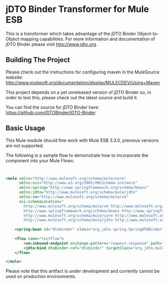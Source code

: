 jDTO Binder Transformer for Mule ESB
====================================

This is a transformer which takes advantage of the jDTO Binder Object-to-Object mapping capabilities. 
For more information and documentation of jDTO Binder please visit http://www.jdto.org.

Building The Project
--------------------

Please check out the instructions for configuring maven in the MuleSource website:  http://www.mulesoft.org/documentation/display/MULECDEV/Using+Maven

This project depends on a yet unreleased version of jDTO Binder so, in order to test this, please check out the latest source and build it.

You can find the source for jDTO Binder here: https://github.com/jDTOBinder/jDTO-Binder

Basic Usage
-----------

This Mule module should fine work with Mule ESB 3.3.0, previous versions are not supported.

The following is a sample flow to demonstrate how to incorporate the component into your Mule Flows:

```xml


<mule xmlns="http://www.mulesoft.org/schema/mule/core"
      xmlns:xsi="http://www.w3.org/2001/XMLSchema-instance"
      xmlns:spring="http://www.springframework.org/schema/beans"
      xmlns:jdto="http://www.mulesoft.org/schema/mule/jdto"
      xmlns:vm="http://www.mulesoft.org/schema/mule/vm"
      xsi:schemaLocation="
        http://www.mulesoft.org/schema/mule/vm http://www.mulesoft.org/schema/mule/vm/current/mule-vm.xsd
        http://www.springframework.org/schema/beans http://www.springframework.org/schema/beans/spring-beans-3.0.xsd
        http://www.mulesoft.org/schema/mule/core http://www.mulesoft.org/schema/mule/core/current/mule.xsd
        http://www.mulesoft.org/schema/mule/jdto http://www.mulesoft.org/schema/mule/jdto/current/mule-jdto.xsd">
        
    <spring:bean id="dtobinder" class="org.jdto.spring.SpringDTOBinder" />
    
    <flow name="testFlow">
        <vm:inbound-endpoint exchange-pattern="request-response" path="MainFlow"/>
        <jdto:bind dtoBinder-ref="dtobinder" targetClass="org.jdto.mule.SampleDTO" />
    </flow>

</mule>

```

Please note that this artifact is under development and currently cannot be used on production environments.